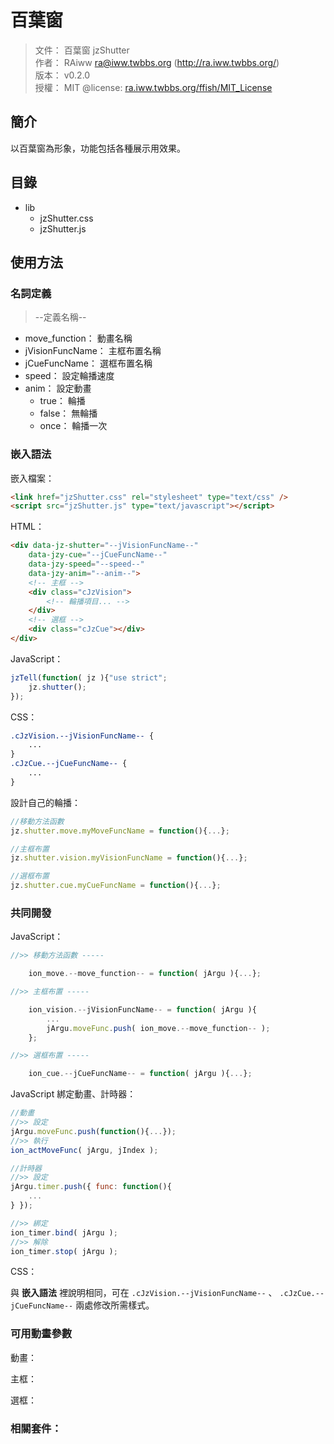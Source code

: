百葉窗
=======


> 文件： 百葉窗 jzShutter<br />
> 作者： RAiww <ra@iww.twbbs.org> (http://ra.iww.twbbs.org/)<br />
> 版本： v0.2.0<br />
> 授權： MIT @license: [ra.iww.twbbs.org/ffish/MIT_License](http://ra.iww.twbbs.org/ffish/MIT_License)



## 簡介

以百葉窗為形象，功能包括各種展示用效果。



## 目錄

 * lib
   * jzShutter.css
   * jzShutter.js



## 使用方法

### 名詞定義

> --定義名稱--

  - move_function： 動畫名稱
  - jVisionFuncName： 主框布置名稱
  - jCueFuncName： 選框布置名稱
  - speed： 設定輪播速度
  - anim： 設定動畫
    - true： 輪播
    - false： 無輪播
    - once： 輪播一次



### 嵌入語法

嵌入檔案：

```html
<link href="jzShutter.css" rel="stylesheet" type="text/css" />
<script src="jzShutter.js" type="text/javascript"></script>
```


HTML：

```html
<div data-jz-shutter="--jVisionFuncName--"
    data-jzy-cue="--jCueFuncName--"
    data-jzy-speed="--speed--"
    data-jzy-anim="--anim--">
    <!-- 主框 -->
    <div class="cJzVision">
        <!-- 輪播項目... -->
    </div>
    <!-- 選框 -->
    <div class="cJzCue"></div>
</div>
```


JavaScript：

```js
jzTell(function( jz ){"use strict";
    jz.shutter();
});
```


CSS：

```css
.cJzVision.--jVisionFuncName-- {
    ...
}
.cJzCue.--jCueFuncName-- {
    ...
}
```


設計自己的輪播：

```js
//移動方法函數
jz.shutter.move.myMoveFuncName = function(){...};

//主框布置
jz.shutter.vision.myVisionFuncName = function(){...};

//選框布置
jz.shutter.cue.myCueFuncName = function(){...};
```



### 共同開發

JavaScript：

```js
//>> 移動方法函數 -----

    ion_move.--move_function-- = function( jArgu ){...};

//>> 主框布置 -----

    ion_vision.--jVisionFuncName-- = function( jArgu ){
        ...
        jArgu.moveFunc.push( ion_move.--move_function-- );
    };

//>> 選框布置 -----

    ion_cue.--jCueFuncName-- = function( jArgu ){...};
```


JavaScript 綁定動畫、計時器：

```js
//動畫
//>> 設定
jArgu.moveFunc.push(function(){...});
//>> 執行
ion_actMoveFunc( jArgu, jIndex );
```


```js
//計時器
//>> 設定
jArgu.timer.push({ func: function(){
    ...
} });

//>> 綁定
ion_timer.bind( jArgu );
//>> 解除
ion_timer.stop( jArgu );
```


CSS：

與 __嵌入語法__ 裡說明相同，可在 ``` .cJzVision.--jVisionFuncName-- ``` 、 ``` .cJzCue.--jCueFuncName-- ``` 兩處修改所需樣式。



### 可用動畫參數

動畫：


主框：


選框：


### 相關套件：

